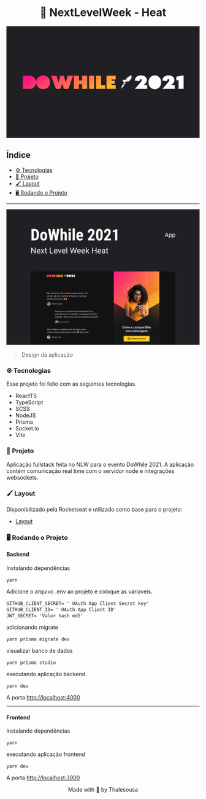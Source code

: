 <h1 align="center">🚀 NextLevelWeek - Heat</h1>

![thumbnail](.github/thumbnail.png)

<h2>Índice</h2>

- [⚙️ Tecnologias](#️-tecnologias)
- [📖 Projeto](#-projeto)
- [🖌️ Layout](#️-layout)
- [🖥️ Rodando o Projeto](#️-rodando)
---

![expand](.github/expand.png)


> Design da aplicação

### ⚙️ Tecnologias

Esse projeto foi feito com as seguintes tecnologias.

- ReactTS
- TypeScript
- SCSS
- NodeJS
- Prisma
- Socket.io
- Vite

### 📖 Projeto

Aplicação fullstack feita no NLW para o evento DoWhile 2021. A aplicação contém comunicação real time com o servidor node e integrações websockets.

### 🖌️ Layout

Disponibilizado pela Rocketseat e utilizado como base para o projeto:

- [Layout](https://www.figma.com/community/file/1031699316177416916)


### 🖥️ Rodando o Projeto

#### Backend

Instalando dependências
```
yarn 
```

Adicione o arquivo .env ao projeto e coloque as variaveis.

```
GITHUB_CLIENT_SECRET= ' OAuth App Client Secret key'
GITHUB_CLIENT_ID= ' OAuth App Client ID'
JWT_SECRET= 'Valor hash md5'
```

adicionando migrate
```
yarn prisma migrate dev
```

visualizar banco de dados
```
yarn prisma studio
```

executando aplicação backend
```
yarn dev
```

A porta [http://localhost:4000](http://localhost:4000)

---

#### Frontend

Instalando dependências
```
yarn 
```

executando aplicação frontend
```
yarn dev
```

A porta [http://localhost:3000](http://localhost:3000)

<p align="center">
  Made with 🚀 by Thalesousa
</p>
